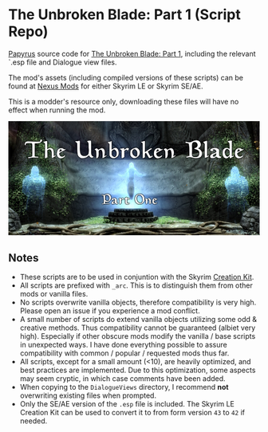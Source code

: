 # The Unbroken Blade: Part 1 (Script Repo)

[Papyrus](https://www.creationkit.com/index.php?title=Category:Papyrus) source code for [The Unbroken Blade: Part 1](https://www.nexusmods.com/skyrimspecialedition/mods/80571), including the relevant `.esp file and Dialogue view files.

The mod's assets (including compiled versions of these scripts) can be found at [Nexus Mods](https://www.nexusmods.com/) for either Skyrim LE or Skyrim SE/AE.

This is a modder's resource only, downloading these files will have no effect when running the mod.

![The Unbroken Blade: Part 1 Banner](UnbrokenBlade.jpg)

## Notes
 - These scripts are to be used in conjuntion with the Skyrim [Creation Kit](https://www.creationkit.com/index.php?title=Main_Page).
 - All scripts are prefixed with `_arc`. This is to distinguish them from other mods or vanilla files.
 - No scripts overwrite vanilla objects, therefore compatibility is very high. Please open an issue if you experience a mod conflict.
 - A small number of scripts do extend vanilla objects utilizing some odd & creative methods. Thus compatibility cannot be guaranteed (albiet very high). Especially if other obscure mods modify the vanilla / base scripts in unexpected ways. I have done everything possible to assure compatibility with common / popular / requested mods thus far.
 - All scripts, except for a small amount (<10), are heavily optimized, and best practices are implemented. Due to this optimization, some aspects may seem cryptic, in which case comments have been added.
 - When copying to the `DialogueViews` directory, I recommend **not** overwriting existing files when prompted.
- Only the SE/AE version of the `.esp` file is included. The Skyrim LE Creation Kit can be used to convert it to from form version `43` to `42` if needed.